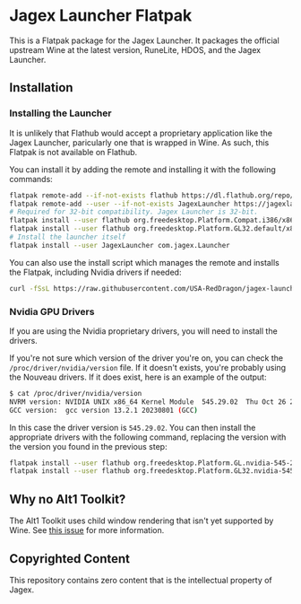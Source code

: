 # Jagex Launcher Flatpak

This is a Flatpak package for the Jagex Launcher. It packages the official upstream Wine at the latest version, RuneLite, HDOS, and the Jagex Launcher.

## Installation

### Installing the Launcher

It is unlikely that Flathub would accept a proprietary application like the Jagex Launcher, paricularly one that is wrapped in Wine. As such, this Flatpak is not available on Flathub.

You can install it by adding the remote and installing it with the following commands:

```bash
flatpak remote-add --if-not-exists flathub https://dl.flathub.org/repo/flathub.flatpakrepo
flatpak remote-add --user --if-not-exists JagexLauncher https://jagexlauncher.flatpak.mcswain.dev/JagexLauncher.flatpakrepo
# Required for 32-bit compatibility. Jagex Launcher is 32-bit.
flatpak install --user flathub org.freedesktop.Platform.Compat.i386/x86_64/23.08
flatpak install --user flathub org.freedesktop.Platform.GL32.default/x86_64/23.08
# Install the launcher itself
flatpak install --user JagexLauncher com.jagex.Launcher
```

You can also use the install script which manages the remote and installs the Flatpak, including Nvidia drivers if needed:

```bash
curl -fSsL https://raw.githubusercontent.com/USA-RedDragon/jagex-launcher-flatpak/main/install.sh | bash
```

### Nvidia GPU Drivers

If you are using the Nvidia proprietary drivers, you will need to install the drivers.

If you're not sure which version of the driver you're on, you can check the `/proc/driver/nvidia/version` file. If it doesn't exists, you're probably using the Nouveau drivers. If it does exist, here is an example of the output:

```bash
$ cat /proc/driver/nvidia/version
NVRM version: NVIDIA UNIX x86_64 Kernel Module  545.29.02  Thu Oct 26 21:21:38 UTC 2023
GCC version:  gcc version 13.2.1 20230801 (GCC)
```

In this case the driver version is `545.29.02`. You can then install the appropriate drivers with the following command, replacing the version with the version you found in the previous step:

```bash
flatpak install --user flathub org.freedesktop.Platform.GL.nvidia-545-29-02/x86_64
flatpak install --user flathub org.freedesktop.Platform.GL32.nvidia-545-29-02/x86_64
```

## Why no Alt1 Toolkit?

The Alt1 Toolkit uses child window rendering that isn't yet supported by Wine. See [this issue](https://bugs.winehq.org/show_bug.cgi?id=45277) for more information.

## Copyrighted Content

This repository contains zero content that is the intellectual property of Jagex.
